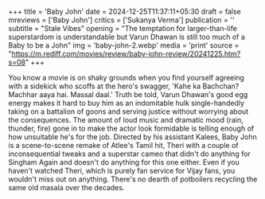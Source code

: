 +++
title = 'Baby John'
date = 2024-12-25T11:37:11+05:30
draft = false
mreviews = ['Baby John']
critics = ['Sukanya Verma']
publication = ''
subtitle = "Stale Vibes"
opening = "The temptation for larger-than-life superstardom is understandable but Varun Dhawan is still too much of a Baby to be a John"
img = 'baby-john-2.webp'
media = 'print'
source = "https://m.rediff.com/movies/review/baby-john-review/20241225.htm?s=08"
+++

You know a movie is on shaky grounds when you find yourself agreeing with a sidekick who scoffs at the hero's swagger, 'Kahe ka Bachchan? Machhar aaya hai. Massal daal.' Truth be told, Varun Dhawan's good egg energy makes it hard to buy him as an indomitable hulk single-handedly taking on a battalion of goons and serving justice without worrying about the consequences. The amount of loud music and dramatic mood (rain, thunder, fire) gone in to make the actor look formidable is telling enough of how unsuitable he's for the job. Directed by his assistant Kalees, Baby John is a scene-to-scene remake of Atlee's Tamil hit, Theri with a couple of inconsequential tweaks and a superstar cameo that didn't do anything for Singham Again and doesn't do anything for this one either. Even if you haven't watched Theri, which is purely fan service for Vijay fans, you wouldn't miss out on anything. There's no dearth of potboilers recycling the same old masala over the decades.
